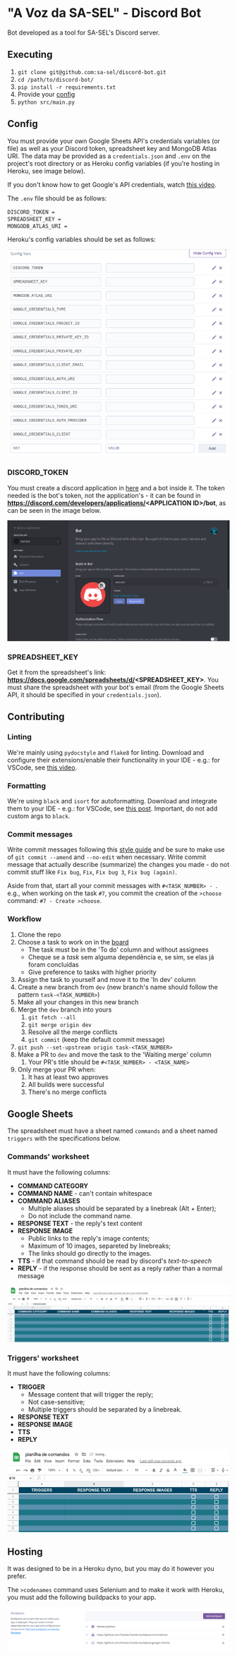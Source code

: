 # "A Voz da SA-SEL" - Discord Bot

Bot developed as a tool for SA-SEL's Discord server.

## Executing

1.  `git clone git@github.com:sa-sel/discord-bot.git`
2.  `cd /path/to/discord-bot/`
3.  `pip install -r requirements.txt`
4.  Provide your [config](#config)
5.  `python src/main.py`

## <a id="config"></a> Config

You must provide your own Google Sheets API's credentials variables (or file) as well as your Discord token, spreadsheet key and MongoDB Atlas URI. The data may be provided as a `credentials.json` and `.env` on the project's root directory or as Heroku config variables (if you're hosting in Heroku, see image below).

If you don't know how to get Google's API credentials, watch [this video](https://www.youtube.com/watch?v=cnPlKLEGR7E).

The `.env` file should be as follows:

```
DISCORD_TOKEN =
SPREADSHEET_KEY =
MONGODB_ATLAS_URI =
```

Heroku's config variables should be set as follows:

![Heroku Config Variables](./.github/images/heroku-config-vars.png "How to set Heroku config variables")

### DISCORD_TOKEN

You must create a discord application in [here](https://discord.com/developers/applications/) and a bot inside it. The token needed is the bot's token, not the application's - it can be found in **https://discord.com/developers/applications/<APPLICATION ID\>/bot**, as can be seen in the image below.

![Where to get the DISCORD_TOKEN](./.github/images/discord-token-example.png "Where to get the DISCORD_TOKEN")

### SPREADSHEET_KEY

Get it from the spreadsheet's link: **https://docs.google.com/spreadsheets/d/<SPREADSHEET_KEY>**. You must share the spreadsheet with your bot's email (from the Google Sheets API, it should be specified in your `credentials.json`).

## Contributing

### Linting

We're mainly using `pydocstyle` and `flake8` for linting. Download and configure their extensions/enable their functionality in your IDE - e.g.: for VSCode, see [this video](https://www.youtube.com/watch?v=eMIxokGhFHM).

### Formatting

We're using `black` and `isort` for autoformatting. Download and integrate them to your IDE - e.g.: for VSCode, see [this post](https://cereblanco.medium.com/setup-black-and-isort-in-vscode-514804590bf9). Important, do not add custom args to `black`.

### Commit messages

Write commit messages following this [style guide](https://commit.style/) and be sure to make use of `git commit --amend` and `--no-edit` when necessary. Write commit message that actually describe (summarize) the changes you made - do not commit stuff like `Fix bug`, `Fix`, `Fix bug 3`, `Fix bug (again)`.

Aside from that, start all your commit messages with `#<TASK_NUMBER> - `. e.g., when working on the task `#7`, you commit the creation of the `>choose` command: `#7 - Create >choose`.

### Workflow

1.  Clone the repo
2.  Choose a task to work on in the [board](https://github.com/orgs/sa-sel/projects/2)
    - The task must be in the 'To do' column and without assignees
    - Cheque se a _task_ sem alguma dependência e, se sim, se elas já foram concluídas
    - Give preference to tasks with higher priority
3.  Assign the task to yourself and move it to the 'In dev' column
4.  Create a new branch from `dev` (new branch's name should follow the pattern `task-<TASK_NUMBER>`)
5.  Make all your changes in this new branch
6.  Merge the `dev` branch into yours
    1. `git fetch --all`
    2. `git merge origin dev`
    3. Resolve all the merge conflicts
    4. `git commit` (keep the default commit message)
7.  `git push --set-upstream origin task-<TASK_NUMBER>`
8. Make a PR to `dev` and move the task to the 'Waiting merge' column
    1. Your PR's title should be `#<TASK_NUMBER> - <TASK_NAME>`
9. Only merge your PR when:
    1. It has at least two approves
    2. All builds were successful
    3. There's no merge conflicts

## Google Sheets

The spreadsheet must have a sheet named `commands` and a sheet named `triggers` with the specifications below.

### Commands' worksheet

It must have the following columns:

- **COMMAND CATEGORY**
- **COMMAND NAME** - can't contain whitespace
- **COMMAND ALIASES**
  - Multiple aliases should be separated by a linebreak (Alt + Enter);
  - Do not include the command name.
- **RESPONSE TEXT** - the reply's text content
- **RESPONSE IMAGE**
  - Public links to the reply's image contents;
  - Maximum of 10 images, separeted by linebreaks;
  - The links should go directly to the images.
- **TTS** - if that command should be read by discord's _text-to-speech_
- **REPLY** - if the response should be sent as a reply rather than a normal message

!['commands' sheet](./.github/images/commands-example.png "'commands' sheet")

### Triggers' worksheet

It must have the following columns:

- **TRIGGER**
  - Message content that will trigger the reply;
  - Not case-sensitive;
  - Multiple triggers should be separated by a linebreak.
- **RESPONSE TEXT**
- **RESPONSE IMAGE**
- **TTS**
- **REPLY**

!['triggers' sheet](./.github/images/triggers-example.png "'triggers' sheet")

## Hosting

It was designed to be in a Heroku dyno, but you may do it however you prefer.

The `>codenames` command uses Selenium and to make it work with Heroku, you must add the following buildpacks to your app.

![Heroku Buildpacks](./.github/images/heroku-example.png "Heroku Buildpacks")
